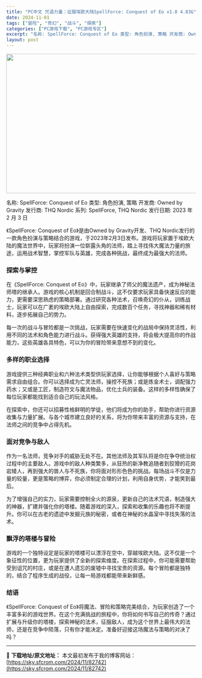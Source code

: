 ```yaml
---
title: "PC中文 咒语力量：征服埃欧大陆SpellForce: Conquest of Eo v1.8 4.83G"
date: 2024-11-01
tags: ["冒险", "奇幻", "战斗", "探索"]
categories: ["PC游戏下载", "PC游戏专区"]
excerpt: "名称: SpellForce: Conquest of Eo 类型: 角色扮演, 策略 开发商: Owned by Gravity 发行商: THQ Nordic 系列: SpellForce, THQ Nordic 发行日期: 2023 年 2 月 3 日 《SpellForce: Conques&hellip;"
layout: post
---
```


<img class="aligncenter size-full wp-image-82743" src="https://sky.sfcrom.com/wp-content/uploads/2024/11/202411010230321.webp" alt="" width="660" height="370" />

名称: SpellForce: Conquest of Eo
类型: 角色扮演, 策略
开发商: Owned by Gravity
发行商: THQ Nordic
系列: SpellForce, THQ Nordic
发行日期: 2023 年 2 月 3 日

《SpellForce: Conquest of Eo》是由Owned by Gravity开发、THQ Nordic发行的一款角色扮演与策略结合的游戏，于2023年2月3日发布。游戏将玩家置于埃欧大陆的魔法世界中，玩家将扮演一位崭露头角的法师，踏上寻找伟大魔法力量的旅途，运用战术智慧，掌控军队与英雄，完成各种挑战，最终成为最强大的法师。
<h3>探索与掌控</h3>
在《SpellForce: Conquest of Eo》中，玩家继承了师父的魔法遗产，成为神秘法师塔的继承人。游戏的核心机制是回合制战斗，这不仅要求玩家具备快速反应的能力，更需要深思熟虑的策略部署。通过研究各种法术，召唤奇幻的仆从，训练战士，玩家可以在广袤的埃欧大陆上自由探索，完成数百个任务，寻找神器和稀有材料，逐步拓展自己的势力。

每一次的战斗与冒险都是一次挑战，玩家需要在快速变化的战局中保持灵活性，利用不同的法术和角色能力进行战斗。获得强大英雄的支持，将会极大提高你的作战能力，这些英雄各具特色，可以为你的冒险带来意想不到的变化。
<h3>多样的职业选择</h3>
游戏提供三种经典职业和六种法术类型供玩家选择，让你能够根据个人喜好与策略需求自由组合。你可以选择成为亡灵法师，操控不死族；或是炼金术士，调配强力药水；又或是工匠，制造符文与魔法物品，优化士兵的装备。这样的多样性确保了每位玩家都能找到适合自己的玩法风格。

在探索中，你还可以招募性格鲜明的学徒，他们将成为你的助手，帮助你进行资源收集与力量扩展。与各个城市建立良好的关系，将为你带来丰富的资源与支持，在法师之间的竞争中占得先机。
<h3>面对竞争与敌人</h3>
作为一名法师，竞争对手的威胁无处不在。其他法师及其军队将是你在争夺统治权过程中的主要敌人。游戏中的敌人种类繁多，从狂热的新净教追随者到狡猾的花岗岩矮人，再到强大的兽人与不死族，你将面对形形色色的挑战。每场战斗不仅是力量的较量，更是策略的博弈，你必须制定合理的计划，利用自身优势，才能笑到最后。

为了增强自己的实力，玩家需要控制全火的源泉，更新自己的法术咒语，制造强大的神器，扩建并强化你的塔楼。随着游戏的深入，探索和收集的乐趣也将不断提升。你可以在古老的遗迹中发掘元族的秘密，或者在神秘的水晶室中寻找失落的法术。
<h3>飘浮的塔楼与冒险</h3>
游戏的一个独特设定是玩家的塔楼可以漂浮在空中，穿越埃欧大陆。这不仅是一个象征性的位置，更为玩家提供了全新的探索维度。在探索过程中，你可能需要帮助受到诅咒的村庄，或是在遭人遗忘的废墟中寻找宝贵的资源。每个冒险都是独特的，结合了程序生成的战役，让每一局游戏都能带来新鲜感。
<h3>结语</h3>
《SpellForce: Conquest of Eo》将魔法、冒险和策略完美结合，为玩家创造了一个丰富多彩的游戏世界。在这个充满挑战的旅程中，你将如何书写自己的传奇？通过扩展与升级你的塔楼，探索神秘的法术，征服敌人，成为这个世界上最伟大的法师，还是在竞争中陨落，只有你才能决定。准备好迎接这场魔法与策略的对决了吗？

---
📖 **下载地址/原文地址：** 本文最初发布于我的博客网站：[https://sky.sfcrom.com/2024/11/82742](https://sky.sfcrom.com/2024/11/82742)
